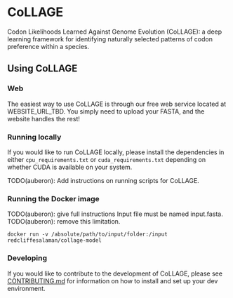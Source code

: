 # CoLLAGE
Codon Likelihoods Learned Against Genome Evolution (CoLLAGE): a deep learning framework for identifying naturally selected patterns of codon preference within a species.

## Using CoLLAGE
### Web
The easiest way to use CoLLAGE is through our free web service located at WEBSITE_URL_TBD. You simply need to upload your FASTA, and the website handles the rest!

### Running locally
If you would like to run CoLLAGE locally, please install the dependencies in either `cpu_requirements.txt` or `cuda_requirements.txt` depending on whether CUDA is available on your system.

TODO(auberon): Add instructions on running scripts for CoLLAGE.

### Running the Docker image
TODO(auberon): give full instructions
Input file must be named input.fasta. TODO(auberon): remove this limitation.
```
docker run -v /absolute/path/to/input/folder:/input redcliffesalaman/collage-model
```

### Developing
If you would like to contribute to the development of CoLLAGE, please see [CONTRIBUTING.md](CONTRIBUTING.md) for information on how to install and set up your dev environment.
